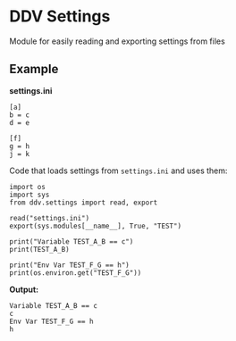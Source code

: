 # DDV Settings

Module for easily reading and exporting settings from files

## Example

**settings.ini**
```
[a]
b = c
d = e

[f]
g = h
j = k
```

Code that loads settings from `settings.ini` and uses them:
```
import os
import sys
from ddv.settings import read, export

read("settings.ini")
export(sys.modules[__name__], True, "TEST")

print("Variable TEST_A_B == c")
print(TEST_A_B)

print("Env Var TEST_F_G == h")
print(os.environ.get("TEST_F_G"))
```

**Output:**
```
Variable TEST_A_B == c
c
Env Var TEST_F_G == h
h
```